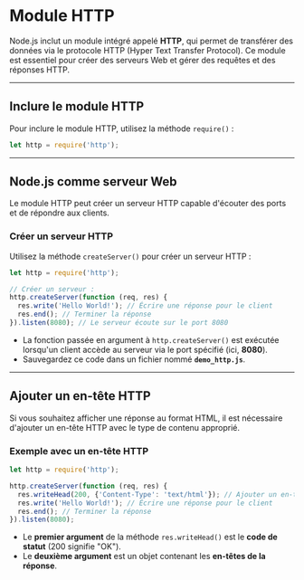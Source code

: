# Module HTTP 

Node.js inclut un module intégré appelé **HTTP**, qui permet de transférer des données via le protocole HTTP (Hyper Text Transfer Protocol). Ce module est essentiel pour créer des serveurs Web et gérer des requêtes et des réponses HTTP.

---

## Inclure le module HTTP

Pour inclure le module HTTP, utilisez la méthode `require()` :  

```javascript
let http = require('http');
```

---

## Node.js comme serveur Web

Le module HTTP peut créer un serveur HTTP capable d'écouter des ports et de répondre aux clients.  

### Créer un serveur HTTP

Utilisez la méthode `createServer()` pour créer un serveur HTTP :  

```javascript
let http = require('http');

// Créer un serveur :
http.createServer(function (req, res) {
  res.write('Hello World!'); // Écrire une réponse pour le client
  res.end(); // Terminer la réponse
}).listen(8080); // Le serveur écoute sur le port 8080
```

- La fonction passée en argument à `http.createServer()` est exécutée lorsqu'un client accède au serveur via le port spécifié (ici, **8080**).  
- Sauvegardez ce code dans un fichier nommé **`demo_http.js`**.  

---

## Ajouter un en-tête HTTP

Si vous souhaitez afficher une réponse au format HTML, il est nécessaire d'ajouter un en-tête HTTP avec le type de contenu approprié.  

### Exemple avec un en-tête HTTP

```javascript
let http = require('http');

http.createServer(function (req, res) {
  res.writeHead(200, {'Content-Type': 'text/html'}); // Ajouter un en-tête HTTP
  res.write('Hello World!'); // Écrire une réponse pour le client
  res.end(); // Terminer la réponse
}).listen(8080);
```

- Le **premier argument** de la méthode `res.writeHead()` est le **code de statut** (200 signifie "OK").  
- Le **deuxième argument** est un objet contenant les **en-têtes de la réponse**.  
